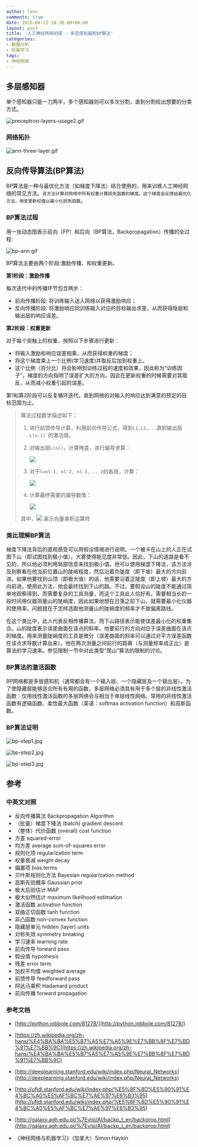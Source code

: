 ```yaml
---
author: leon
comments: true
date: 2016-08-22 18:38:00+00:00
layout: post
title: '人工神经网络初探 - 多层感知器和BP算法'
categories:
- 数据分析
- 机器学习
tags:
- 神经网络
---
```


## 多层感知器
单个感知器只能一刀两半，多个感知器则可以多次分割，直到分割给出想要的分类方式。

![preceptron-layers-usage2.gif](http://cdn3.snapgram.co/imgs/2016/08/22/preceptron-layers-usage2.gif)


### 网络拓扑

![ann-three-layer.gif](http://cdn1.snapgram.co/imgs/2016/08/22/ann-three-layer.gif)


## 反向传导算法(BP算法)

BP算法是一种与最优化方法（如梯度下降法）结合使用的，用来训练人工神经网络的常见方法。`该方法计算对网络中所有权重计算损失函数的梯度。这个梯度会反馈给最优化方法，用来更新权值以最小化损失函数`。

### BP算法过程

用一张动态图表示前向（FP）和后向（BP算法，Backpropagation）传播的全过程:

![bp-ann.gif](http://cdn3.snapgram.co/imgs/2016/08/10/bp-ann.gif)

BP算法主要由两个阶段:激励传播、和权重更新。

**第1阶段：激励传播**

每次迭代中的传播环节包含两步：
  - 前向传播阶段: 将训练输入送入网络以获得激励响应；
  - 反向传播阶段: 将激励响应同训练输入对应的目标输出求差，从而获得隐层和输出层的响应误差。

**第2阶段：权重更新**

对于每个突触上的权重，按照以下步骤进行更新：
- 将输入激励和响应误差相乘，从而获得权重的梯度；
- 将这个梯度乘上一个比例(学习速度)并取反后加到权重上。
- 这个比例（百分比）将会影响到训练过程的速度和效果，因此称为“训练因子”。梯度的方向指明了误差扩大的方向，因此在更新权重的时候需要对其取反，从而减小权重引起的误差。

第1和第2阶段可以反复循环迭代，直到网络的对输入的响应达到满意的预定的目标范围为止。

>算法过程数学描述如下：
>1. 进行前馈传导计算，利用前向传导公式，得到`L1,L2,...`直到输出层 `L(n-1) `的激活值。
>2. 对输出层`L(nl)`，计算残差，进行偏导求算：
>
>    <img src="http://latex.codecogs.com/svg.latex?\delta^{(n_l)} = - (y - a^{(n_l)}) \bullet f'(z^{(n_l)}) ">
>3. 对于`l=nl-1, nl-2, nl-3,... 2`的各层，计算：
>
>    <img src="http://latex.codecogs.com/svg.latex?\delta^{(l)} = \left((W^{(l)})^T \delta^{(l+1)}\right) \bullet f'(z^{(l)})">
>4. 计算最终需要的偏导数值：
>
>    <img src="http://latex.codecogs.com/svg.latex?\nabla_{W^{(l)}} J(W,b;x,y) &= \delta^{(l+1)} (a^{(l)})^T, \\ \nabla_{b^{(l)}} J(W,b;x,y) &= \delta^{(l+1)}.">
>
>其中，<img src="http://latex.codecogs.com/svg.latex?\bullet"> 表示向量乘积运算符

### 类比理解BP算法

梯度下降法背后的直观感受可以用假设情境进行说明。一个被卡在山上的人正在试图下山（即试图找到极小值）。大雾使得能见度非常低。因此，下山的道路是看不见的，所以他必须利用局部信息来找到极小值。他可以使用梯度下降法，该方法涉及到察看在他当前位置山的陡峭程度，然后沿着负陡度（即下坡）最大的方向前进。如果他要找到山顶（即极大值）的话，他需要沿着正陡度（即上坡）最大的方向前进。使用此方法，他会最终找到下山的路。不过，要假设山的陡度不能通过简单地观察得到，而需要复杂的工具测量，而这个工具此人恰好有。需要相当长的一段时间用仪器测量山的陡峭度，因此如果他想在日落之前下山，就需要最小化仪器的使用率。问题就在于怎样选取他测量山的陡峭度的频率才不致偏离路线。

在这个类比中，此人代表反相传播算法，而下山路径表示能使误差最小化的权重集合。山的陡度表示误差曲面在该点的斜率。他要前行的方向对应于误差曲面在该点的梯度。用来测量陡峭度的工具是微分（误差曲面的斜率可以通过对平方误差函数在该点求导数计算出来）。他在两次测量之间前行的距离（与测量频率成正比）是算法的学习速率。参见限制一节中对此类型“爬山”算法的限制的讨论。

### BP算法的激活函数
BP网络都是多层感知机（通常都会有一个输入层、一个隐藏层及一个输出层）。为了使隐藏层能够适合所有有用的函数，多层网络必须具有用于多个层的非线性激活函数：仅用线性激活函数的多层网络会与相当于单层线性网络。常用的非线性激活函数有逻辑函数、柔性最大函数（英语：softmax activation function）和高斯函数。

### BP算法证明

![bp-step1.jpg](http://cdn2.snapgram.co/imgs/2016/08/22/bp-step1.jpg)

![bp-step2.jpg](http://cdn1.snapgram.co/imgs/2016/08/22/bp-step2.jpg)

![bp-step3.jpg](http://cdn4.snapgram.co/images/2016/08/22/bp-step3.jpg)

## 参考

### 中英文对照
- 反向传播算法 Backpropagation Algorithm
- （批量）梯度下降法 (batch) gradient descent
- （整体）代价函数 (overall) cost function
- 方差 squared-error
- 均方差 average sum-of-squares error
- 规则化项 regularization term
- 权重衰减 weight decay
- 偏置项 bias terms
- 贝叶斯规则化方法 Bayesian regularization method
- 高斯先验概率 Gaussian prior
- 极大后验估计 MAP
- 极大似然估计 maximum likelihood estimation
- 激活函数 activation function
- 双曲正切函数 tanh function
- 非凸函数 non-convex function
- 隐藏层单元 hidden (layer) units
- 对称失效 symmetry breaking
- 学习速率 learning rate
- 前向传导 forward pass
- 假设值 hypothesis
- 残差 error term
- 加权平均值 weighted average
- 前馈传导 feedforward pass
- 阿达马乘积 Hadamard product
- 前向传播 forward propagation

### 参考文档
- [http://python.jobbole.com/81278/](http://python.jobbole.com/81278/)
- [https://zh.wikipedia.org/zh-hans/%E4%BA%BA%E5%B7%A5%E7%A5%9E%E7%BB%8F%E7%BD%91%E7%BB%9C](https://zh.wikipedia.org/zh-hans/%E4%BA%BA%E5%B7%A5%E7%A5%9E%E7%BB%8F%E7%BD%91%E7%BB%9C)
- [http://deeplearning.stanford.edu/wiki/index.php/Neural_Networks](http://deeplearning.stanford.edu/wiki/index.php/Neural_Networks)
- [http://ufldl.stanford.edu/wiki/index.php/%E5%8F%8D%E5%90%91%E4%BC%A0%E5%AF%BC%E7%AE%97%E6%B3%95](http://ufldl.stanford.edu/wiki/index.php/%E5%8F%8D%E5%90%91%E4%BC%A0%E5%AF%BC%E7%AE%97%E6%B3%95)
- [http://galaxy.agh.edu.pl/%7Evlsi/AI/backp_t_en/backprop.html](http://galaxy.agh.edu.pl/%7Evlsi/AI/backp_t_en/backprop.html)

- 《神经网络与机器学习》（加拿大）Simon Haykin
